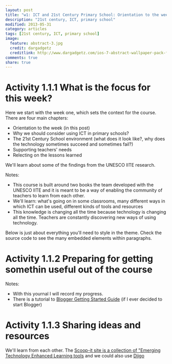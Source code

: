 ```yaml
---
layout: post
title: "w1: ICT and 21st Century Primary School: Orientation to the week" 
description: "21st century, ICT, primary school"
modified: 2013-05-31
category: articles
tags: [21st century, ICT, primary school]
image:
  feature: abstract-3.jpg
  credit: dargadgetz
  creditlink: http://www.dargadgetz.com/ios-7-abstract-wallpaper-pack-for-iphone-5-and-ipod-touch-retina/
comments: true
share: true
---
```


# Activity 1.1.1 What is the focus for this week?
Here we start with the week one, which sets the context for the course. There are four main chapters:

* Orientation to the week (in this post)
* Why we should consider using ICT in primary schools?
* The 21st Century School environment (what does it look like?, why does the technology sometimes succeed and sometimes fail?)
* Supporting teachers' needs
* Relecting on the lessons learned

We'll learn about some of the findings from the UNESCO IITE research.

Notes:

* This course is built around two books the team developed with the UNESCO IITE and it is meant to be a way of enabling the community of teachers to learn from each other.
* We'll learn: what's going on in some classrooms, many different ways in which ICT can be used, different kinds of tools and resources
* This knowledge is changing all the time because technology is changing all the time. Teachers are constantly discovering new ways of using technology.



Below is just about everything you'll need to style in the theme. Check the source code to see the many embedded elements within paragraphs.

# Activity 1.1.2 Preparing for getting somethin useful out of the course

Notes:

* With this yournal I will record my progress.
* There is a tutorial to [Blogger Getting Started Guide](https://support.google.com/blogger/answer/1623800?hl=en) (if I ever decided to start Blogger)

# Activity 1.1.3 Sharing ideas and resources
We'll learn from each other. The [Scoop-it site is a collection of "Emerging Technology Enhanced Learning tools](http://www.scoop.it/t/etel) and we could also use [Diigo](https://groups.diigo.com/group/ict-in-primary-education)
